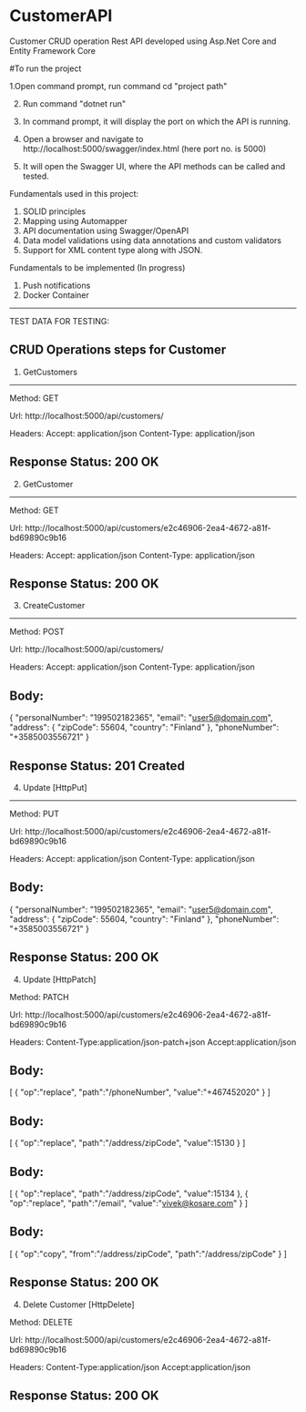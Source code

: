 # CustomerAPI
Customer CRUD operation Rest API developed using Asp.Net Core and Entity Framework Core

#To run the project

1.Open command prompt, run command
  cd "project path"
  
2. Run command
  "dotnet run"
  
3. In command prompt, it will display the port on which the API is running.
4. Open a browser and navigate to http://localhost:5000/swagger/index.html
  (here port no. is 5000)
5. It will open the Swagger UI, where the API methods can be called and tested.

Fundamentals used in this project:
1. SOLID principles
2. Mapping using Automapper
3. API documentation using Swagger/OpenAPI 
4. Data model validations using data annotations and custom validators
5. Support for XML content type along with JSON.

Fundamentals to be implemented (In progress)
1. Push notifications
2. Docker Container
_________________________________________________________________________________

TEST DATA FOR TESTING:

CRUD Operations steps for Customer
----------------------------------
1. GetCustomers
--------------------
Method: GET

Url: http://localhost:5000/api/customers/

Headers:
Accept: application/json
Content-Type: application/json

Response Status: 200 OK
----------------------------------------------------------------------------------------------------------------------------
2. GetCustomer
--------------------
Method: GET

Url: http://localhost:5000/api/customers/e2c46906-2ea4-4672-a81f-bd69890c9b16

Headers:
Accept: application/json
Content-Type: application/json

Response Status: 200 OK
----------------------------------------------------------------------------------------------------------------------------
3. CreateCustomer
--------------------
Method: POST

Url: http://localhost:5000/api/customers/

Headers:
Accept: application/json
Content-Type: application/json

Body:
-----
{
    "personalNumber": "199502182365",
    "email": "user5@domain.com",
    "address": {
        "zipCode": 55604,
        "country": "Finland"
    },
    "phoneNumber": "+3585003556721"
}

Response Status: 201 Created
----------------------------------------------------------------------------------------------------------------------------

4. Update [HttpPut]
--------------------
Method: PUT

Url: http://localhost:5000/api/customers/e2c46906-2ea4-4672-a81f-bd69890c9b16

Headers:
Accept: application/json
Content-Type: application/json

Body:
-----
{
    "personalNumber": "199502182365",
    "email": "user5@domain.com",
    "address": {
        "zipCode": 55604,
        "country": "Finland"
    },
    "phoneNumber": "+3585003556721"
}

Response Status: 200 OK
----------------------------------------------------------------------------------------------------------------------------

4. Update [HttpPatch]

Method: PATCH

Url: http://localhost:5000/api/customers/e2c46906-2ea4-4672-a81f-bd69890c9b16

Headers:
Content-Type:application/json-patch+json
Accept:application/json

Body:
----

[
	{
		"op":"replace",
		"path":"/phoneNumber",
		"value":"+467452020"
	}
]

Body:
------

[
	{
		"op":"replace",
		"path":"/address/zipCode",
		"value":15130
	}
]

Body:
----
[
	{
		"op":"replace",
		"path":"/address/zipCode",
		"value":15134
	},
		{
		"op":"replace",
		"path":"/email",
		"value":"vivek@kosare.com"
	}
]

Body:
----

[
	{
		"op":"copy",
		"from":"/address/zipCode",
		"path":"/address/zipCode"
	}
]

Response Status: 200 OK
--------------------------------------------------------------------------------------------------------------------

4. Delete Customer [HttpDelete]

Method: DELETE

Url: http://localhost:5000/api/customers/e2c46906-2ea4-4672-a81f-bd69890c9b16

Headers:
Content-Type:application/json
Accept:application/json

Response Status: 200 OK
--------------------------------------------------------------------------------------------------------------------



